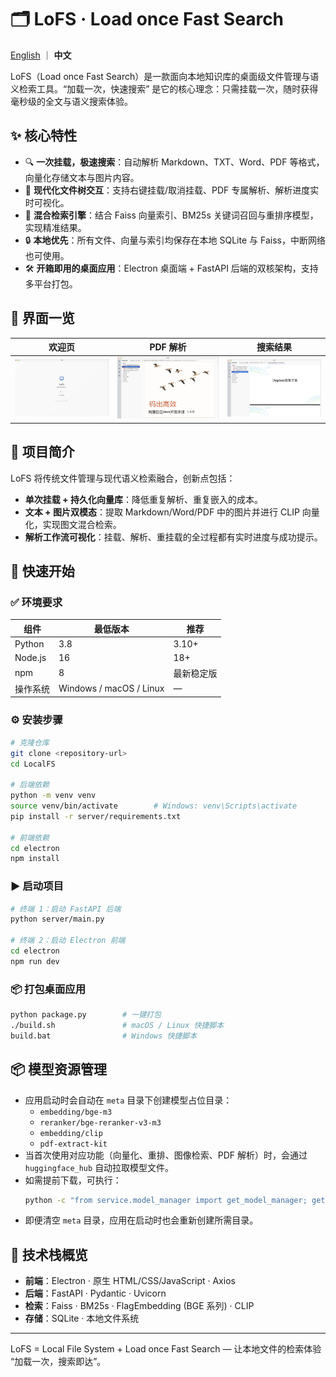 # 🗂️ LoFS · Load once Fast Search

[English](README_EN.md) ｜ **中文**

LoFS（Load once Fast Search）是一款面向本地知识库的桌面级文件管理与语义检索工具。“加载一次，快速搜索” 是它的核心理念：只需挂载一次，随时获得毫秒级的全文与语义搜索体验。

## ✨ 核心特性
- 🔍 **一次挂载，极速搜索**：自动解析 Markdown、TXT、Word、PDF 等格式，向量化存储文本与图片内容。
- 📁 **现代化文件树交互**：支持右键挂载/取消挂载、PDF 专属解析、解析进度实时可视化。
- 🧠 **混合检索引擎**：结合 Faiss 向量索引、BM25s 关键词召回与重排序模型，实现精准结果。
- 🔒 **本地优先**：所有文件、向量与索引均保存在本地 SQLite 与 Faiss，中断网络也可使用。
- 🛠️ **开箱即用的桌面应用**：Electron 桌面端 + FastAPI 后端的双核架构，支持多平台打包。

## 📸 界面一览
| 欢迎页 | PDF 解析 | 搜索结果 |
|:--:|:--:|:--:|
| ![欢迎页面](img/welcome_page.png) | ![PDF查看器](img/pdf_viewer.png) | ![PPT查看器](img/ppt_viewer.png) |

## 🧭 项目简介
LoFS 将传统文件管理与现代语义检索融合，创新点包括：
- **单次挂载 + 持久化向量库**：降低重复解析、重复嵌入的成本。
- **文本 + 图片双模态**：提取 Markdown/Word/PDF 中的图片并进行 CLIP 向量化，实现图文混合检索。
- **解析工作流可视化**：挂载、解析、重挂载的全过程都有实时进度与成功提示。

## 🚀 快速开始
### ✅ 环境要求
| 组件 | 最低版本 | 推荐 |
| --- | --- | --- |
| Python | 3.8 | 3.10+ |
| Node.js | 16 | 18+ |
| npm | 8 | 最新稳定版 |
| 操作系统 | Windows / macOS / Linux | — |

### ⚙️ 安装步骤
```bash
# 克隆仓库
git clone <repository-url>
cd LocalFS

# 后端依赖
python -m venv venv
source venv/bin/activate        # Windows: venv\Scripts\activate
pip install -r server/requirements.txt

# 前端依赖
cd electron
npm install
```

### ▶️ 启动项目
```bash
# 终端 1：启动 FastAPI 后端
python server/main.py

# 终端 2：启动 Electron 前端
cd electron
npm run dev
```

### 📦 打包桌面应用
```bash
python package.py        # 一键打包
./build.sh               # macOS / Linux 快捷脚本
build.bat                # Windows 快捷脚本
```

## 📦 模型资源管理
- 应用启动时会自动在 `meta` 目录下创建模型占位目录：
  - `embedding/bge-m3`
  - `reranker/bge-reranker-v3-m3`
  - `embedding/clip`
  - `pdf-extract-kit`
- 当首次使用对应功能（向量化、重排、图像检索、PDF 解析）时，会通过 `huggingface_hub` 自动拉取模型文件。
- 如需提前下载，可执行：
  ```bash
  python -c "from service.model_manager import get_model_manager; get_model_manager().get_model_path('bge_m3'); get_model_manager().get_model_path('bge_reranker_v2_m3'); get_model_manager().get_model_path('clip_vit_b_32'); get_model_manager().get_model_path('pdf_extract_kit')"
  ```
- 即便清空 `meta` 目录，应用在启动时也会重新创建所需目录。

## 🧱 技术栈概览
- **前端**：Electron · 原生 HTML/CSS/JavaScript · Axios
- **后端**：FastAPI · Pydantic · Uvicorn
- **检索**：Faiss · BM25s · FlagEmbedding (BGE 系列) · CLIP
- **存储**：SQLite · 本地文件系统

---
LoFS = Local File System + Load once Fast Search — 让本地文件的检索体验 “加载一次，搜索即达”。
